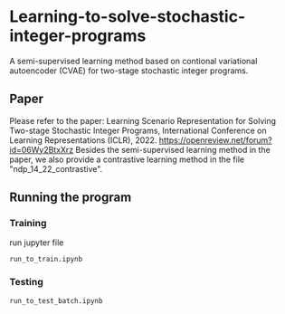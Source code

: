 # Learning-to-solve-stochastic-integer-programs

A semi-supervised learning method based on contional variational autoencoder (CVAE) for two-stage stochastic integer programs.

## Paper

Please refer to the paper: Learning Scenario Representation for Solving Two-stage Stochastic Integer Programs, International Conference on Learning Representations (ICLR), 2022. https://openreview.net/forum?id=06Wy2BtxXrz
Besides the semi-supervised learning method in the paper, we also provide a contrastive learning method in the file "ndp_14_22_contrastive".


## Running the program

### Training

run jupyter file
```
run_to_train.ipynb
```

### Testing

```
run_to_test_batch.ipynb
```


